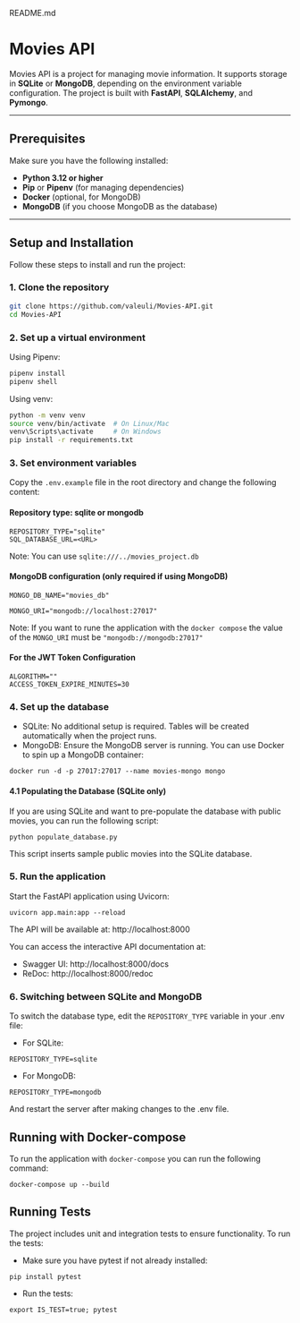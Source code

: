 README.md

# Movies API

Movies API is a project for managing movie information. It supports storage in **SQLite** or **MongoDB**, depending on the environment variable configuration. The project is built with **FastAPI**, **SQLAlchemy**, and **Pymongo**.

---

## **Prerequisites**

Make sure you have the following installed:

- **Python 3.12 or higher**
- **Pip** or **Pipenv** (for managing dependencies)
- **Docker** (optional, for MongoDB)
- **MongoDB** (if you choose MongoDB as the database)

---

## **Setup and Installation**

Follow these steps to install and run the project:

### **1. Clone the repository**
```bash
git clone https://github.com/valeuli/Movies-API.git
cd Movies-API
```
### **2. Set up a virtual environment**

Using Pipenv:
```bash
pipenv install
pipenv shell
```
Using venv:
```bash
python -m venv venv
source venv/bin/activate  # On Linux/Mac
venv\Scripts\activate     # On Windows
pip install -r requirements.txt
```
### **3. Set environment variables**

Copy the `.env.example` file in the root directory and change the following content:

#### Repository type: sqlite or mongodb
```
REPOSITORY_TYPE="sqlite"
SQL_DATABASE_URL=<URL>
```
Note: You can use `sqlite:///../movies_project.db`

#### MongoDB configuration (only required if using MongoDB)
```
MONGO_DB_NAME="movies_db"

MONGO_URI="mongodb://localhost:27017"
```
Note: If you want to rune the application with the `docker compose` the value of the `MONGO_URI` must be `"mongodb://mongodb:27017"`
#### For the JWT Token Configuration
```SECRET_KEY="""
ALGORITHM=""
ACCESS_TOKEN_EXPIRE_MINUTES=30
```


### **4. Set up the database**
- SQLite: No additional setup is required. Tables will be created automatically when the project runs. 
- MongoDB: Ensure the MongoDB server is running. You can use Docker to spin up a MongoDB container:

```
docker run -d -p 27017:27017 --name movies-mongo mongo
```

#### 4.1 Populating the Database (SQLite only)
If you are using SQLite and want to pre-populate the database with public movies, you can run the following script:
```
python populate_database.py
```
This script inserts sample public movies into the SQLite database.
### **5. Run the application**

Start the FastAPI application using Uvicorn:

```
uvicorn app.main:app --reload
```

The API will be available at: http://localhost:8000

You can access the interactive API documentation at:
- Swagger UI: http://localhost:8000/docs 
- ReDoc: http://localhost:8000/redoc

### **6. Switching between SQLite and MongoDB**

To switch the database type, edit the `REPOSITORY_TYPE` variable in your .env file:
- For SQLite:

```
REPOSITORY_TYPE=sqlite
```

- For MongoDB:
```
REPOSITORY_TYPE=mongodb
```

And restart the server after making changes to the .env file.

## Running with Docker-compose
To run the application with `docker-compose` you can run the following command:
```
docker-compose up --build
```

## Running Tests

The project includes unit and integration tests to ensure functionality. To run the tests:
- Make sure you have pytest if not already installed:
```
pip install pytest
```

- Run the tests:
```
export IS_TEST=true; pytest
```
